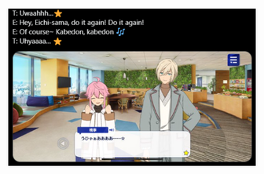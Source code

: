 ![](https://github.com/shotalover/shotalover/blob/f018349b6ddcffd2d3799907741d43c3253bc60e/kabedon%20eichitori.png)
